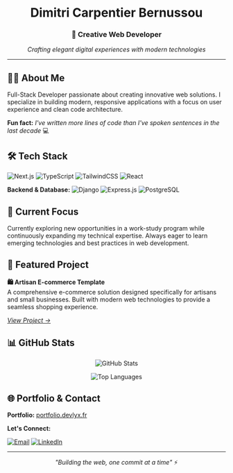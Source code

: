<div align="center">

# Dimitri Carpentier Bernussou
### 🎨 Creative Web Developer

*Crafting elegant digital experiences with modern technologies*

---

</div>

## 👨‍💻 About Me

Full-Stack Developer passionate about creating innovative web solutions. I specialize in building modern, responsive applications with a focus on user experience and clean code architecture.

**Fun fact:** *I've written more lines of code than I've spoken sentences in the last decade* 💻

## 🛠️ Tech Stack

![Next.js](https://img.shields.io/badge/Next.js-000000?style=for-the-badge&logo=next.js&logoColor=white&color=7c3aed)
![TypeScript](https://img.shields.io/badge/TypeScript-007ACC?style=for-the-badge&logo=typescript&logoColor=white&color=7c3aed)
![TailwindCSS](https://img.shields.io/badge/Tailwind_CSS-38B2AC?style=for-the-badge&logo=tailwind-css&logoColor=white&color=7c3aed)
![React](https://img.shields.io/badge/React-20232A?style=for-the-badge&logo=react&logoColor=white&color=7c3aed)

**Backend & Database:**
![Django](https://img.shields.io/badge/Django-092E20?style=for-the-badge&logo=django&logoColor=white&color=8b5cf6)
![Express.js](https://img.shields.io/badge/Express.js-000000?style=for-the-badge&logo=express&logoColor=white&color=8b5cf6)
![PostgreSQL](https://img.shields.io/badge/PostgreSQL-316192?style=for-the-badge&logo=postgresql&logoColor=white&color=8b5cf6)

## 🎯 Current Focus

Currently exploring new opportunities in a work-study program while continuously expanding my technical expertise. Always eager to learn emerging technologies and best practices in web development.

## 🚀 Featured Project

**🛍️ Artisan E-commerce Template**  
A comprehensive e-commerce solution designed specifically for artisans and small businesses. Built with modern web technologies to provide a seamless shopping experience.

*[View Project →](https://ecommerce-app.devlyx.fr)*

## 📊 GitHub Stats

<div align="center">

![GitHub Stats](https://github-readme-stats.vercel.app/api?username=yourusername&show_icons=true&theme=default&title_color=7c3aed&text_color=6b7280&icon_color=8b5cf6&bg_color=ffffff&border_color=e5e7eb)

![Top Languages](https://github-readme-stats.vercel.app/api/top-langs/?username=yourusername&layout=compact&theme=default&title_color=7c3aed&text_color=6b7280&bg_color=ffffff&border_color=e5e7eb)

</div>

## 🌐 Portfolio & Contact

**Portfolio:** [portfolio.devlyx.fr](https://portfolio.devlyx.fr)

**Let's Connect:**

[![Email](https://img.shields.io/badge/Email-D14836?style=for-the-badge&logo=gmail&logoColor=white&color=7c3aed)](mailto:your-email@example.com)
[![LinkedIn](https://img.shields.io/badge/LinkedIn-0077B5?style=for-the-badge&logo=linkedin&logoColor=white&color=7c3aed)](https://linkedin.com/in/yourprofile)

---

<div align="center">

*"Building the web, one commit at a time"* ⚡

</div>

